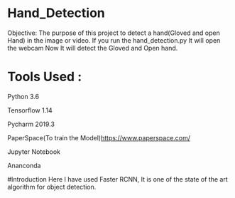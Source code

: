 # Hand_Detection
Objective: The purpose of this project to detect a hand(Gloved and open Hand) in the image or video. If you run the hand_detection.py It will open the webcam Now It will detect the Gloved and Open hand.

# Tools Used :

Python 3.6

Tensorflow 1.14

Pycharm 2019.3

PaperSpace(To train the Model)https://www.paperspace.com/

Jupyter Notebook 

Ananconda

#Introduction
Here I have used Faster RCNN, It is one of the state of the art algorithm for object detection.


